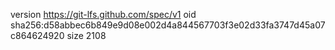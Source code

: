version https://git-lfs.github.com/spec/v1
oid sha256:d58abbec6b849e9d08e002d4a844567703f3e02d33fa3747d45a07c864624920
size 2108
